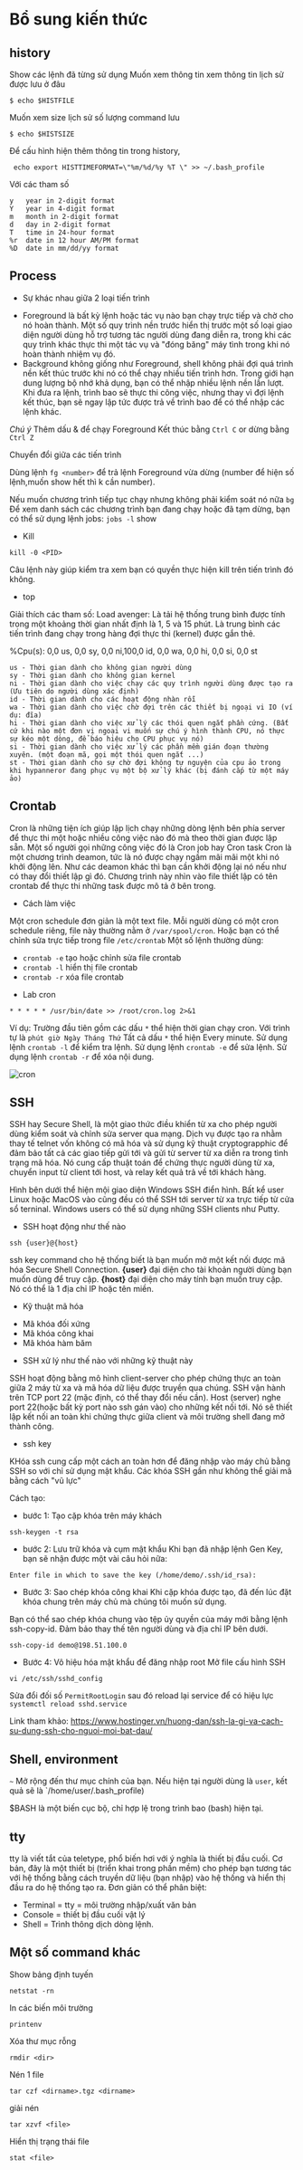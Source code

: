 # Bổ sung kiến thức

## history 

Show các lệnh đã từng sử dụng
Muốn xem thông tin xem thông tin lịch sử được lưu ở đâu

```
$ echo $HISTFILE
```
Muốn xem size lịch sử số lượng command lưu
```
$ echo $HISTSIZE
```
Để cấu hình hiện thêm thông tin trong history, 
```
 echo export HISTTIMEFORMAT=\"%m/%d/%y %T \" >> ~/.bash_profile
```
Với các tham số
```
y	year in 2-digit format
Y	year in 4-digit format
m	month in 2-digit format
d	day in 2-digit format
T	time in 24-hour format
%r	date in 12 hour AM/PM format
%D	date in mm/dd/yy format
```

## Process

* Sự khác nhau giữa 2 loại tiến trình 

- Foreground là bất kỳ lệnh hoặc tác vụ nào bạn chạy trực tiếp và chờ cho nó hoàn thành. Một số quy trình nền trước hiển thị trước một số loại giao diện người dùng hỗ trợ tương tác người dùng đang diễn ra, trong khi các quy trình khác thực thi một tác vụ và "đóng băng" máy tình trong khi nó hoàn thành nhiệm vụ đó.
- Background không giống như Foreground, shell không phải đợi quá trình nền kết thúc trước khi nó có thể chạy nhiều tiến trình hơn. Trong giới hạn dung lượng bộ nhớ khả dụng, bạn có thể nhập nhiều lệnh nền lần lượt. Khi đưa ra lệnh, trình bao sẽ thực thi công việc, nhưng thay vì đợi lệnh kết thúc, bạn sẽ ngay lập tức được trả về trình bao để có thể nhập các lệnh khác.

*Chú ý* Thêm dấu & để chạy Foreground
Kết thúc bằng `Ctrl C` or dừng bằng `Ctrl Z`

Chuyển đổi giữa các tiến trình

Dùng lệnh `fg <number>` để trả lệnh Foreground vừa dừng (number để hiện số lệnh,muốn show hết thì k cần number).

Nếu muốn chương trình tiếp tục chạy nhưng không phải kiểm soát nó nữa `bg`
Để xem danh sách các chương trình bạn đang chạy hoặc đã tạm dừng, bạn có thể sử dụng lệnh jobs:
`jobs -l` show 

* Kill

```
kill -0 <PID>
```
Câu lệnh này giúp kiểm tra xem bạn có quyền thực hiện kill trên tiến trình đó không.

* top

Giải thích các tham số:
Load avenger: Là tải hệ thống trung bình được tính trong một khoảng thời gian nhất định là 1, 5 và 15 phút. Là trung bình các tiến trình đang chạy trong hàng đợi thực thi (kernel) được gắn thẻ.

%Cpu(s):  0,0 us,  0,0 sy,  0,0 ni,100,0 id,  0,0 wa,  0,0 hi,  0,0 si,  0,0 st

```
us - Thời gian dành cho không gian người dùng
sy - Thời gian dành cho không gian kernel
ni - Thời gian dành cho việc chạy các quy trình người dùng được tạo ra (Ưu tiên do người dùng xác định)
id - Thời gian dành cho các hoạt động nhàn rỗi
wa - Thời gian dành cho việc chờ đợi trên các thiết bị ngoại vi IO (ví dụ: đĩa)
hi - Thời gian dành cho việc xử lý các thói quen ngắt phần cứng. (Bất cứ khi nào một đơn vị ngoại vi muốn sự chú ý hình thành CPU, nó thực sự kéo một dòng, để báo hiệu cho CPU phục vụ nó)
si - Thời gian dành cho việc xử lý các phần mềm gián đoạn thường xuyên. (một đoạn mã, gọi một thói quen ngắt ...)
st - Thời gian dành cho sự chờ đợi không tự nguyện của cpu ảo trong khi hypanneror đang phục vụ một bộ xử lý khác (bị đánh cắp từ một máy ảo)

```

## Crontab

Cron là những tiện ích giúp lập lịch chạy những dòng lệnh bên phía server để thực thi một hoặc nhiều công việc nào đó mà theo thời gian được lập sẵn. Một số người gọi những công việc đó là Cron job hay Cron task
Cron là một chương trình deamon, tức là nó được chạy ngầm mãi mãi một khi nó khởi động lên. Như các deamon khác thì bạn cần khởi động lại nó nếu như có thay đổi thiết lập gì đó. Chương trình này nhìn vào file thiết lập có tên crontab để thực thi những task được mô tả ở bên trong.

* Cách làm việc

Một cron schedule đơn giản là một text file. Mỗi người dùng có một cron schedule riêng, file này thường nằm ở `/var/spool/cron`. Hoặc bạn có thể chỉnh sửa trực tiếp trong file `/etc/crontab`
Một số lệnh thường dùng:
- `crontab -e` tạo hoặc chỉnh sửa file crontab
- `crontab -l` hiển thị file crontab
- `crontab -r` xóa file crontab

* Lab cron

`* * * * * /usr/bin/date >> /root/cron.log 2>&1`


Ví dụ: Trường đầu tiên gồm các dấu `*` thể hiện thời gian chạy cron. Với trình tự là `phút giờ Ngày Tháng Thứ` Tất cả dấu `*` thể hiện Every minute.
Sử dụng lệnh `crontab -l` để kiểm tra lệnh.
Sử dụng lệnh `crontab -e` để sửa lệnh.
Sử dụng lệnh `crontab -r` để xóa nội dung.

![cron](images_Linux/cron.png)
## SSH

SSH hay Secure Shell, là một giao thức điều khiển từ xa cho phép người dùng kiểm soát và chỉnh sửa server qua mạng. Dịch vụ được tạo ra nhằm thay tế telnet vốn không có mã hóa và sử dụng kỹ thuật cryptograpphic để đảm bảo tất cả các giao tiếp gửi tới và gửi từ server từ xa diễn ra trong tình trạng mã hóa. Nó cung cấp thuật toán để chứng thực người dùng từ xa, chuyển input từ client tới host, và relay kết quả trả về tới khách hàng.

Hình bên dưới thể hiện mội giao diện Windows SSH điển hình. Bất kể user Linux hoặc MacOS vào cũng đều có thể SSH tới server từ xa trực tiếp từ cửa sổ terninal. Windows users có thể sử dụng những SSH clients như Putty. 

* SSH hoạt động như thế nào

```
ssh {user}@{host}
```
ssh key command cho hệ thống biết là bạn muốn mở một kết nối được mã hóa Secure Shell Connection. **{user}** đại diện cho tài khoản người dùng bạn muốn dùng để truy cập. **{host}** đại diện cho máy tính bạn muốn truy cập. Nó có thể là 1 địa chỉ IP hoặc tên miền.

* Kỹ thuật mã hóa

- Mã khóa đối xứng
- Mã khóa công khai
- Mã khóa hàm băm

* SSH xử lý như thế nào với những kỹ thuật này

SSH hoạt động bằng mô hình client-server cho phép chứng thực an toàn giữa 2 máy từ xa và mã hóa dữ liệu được truyền qua chúng.
SSH vận hành trên TCP port 22 (mặc định, có thể thay đổi nếu cần). Host (server) nghe port 22(hoặc bất kỳ port nào ssh gán vào) cho những kết nối tới. Nó sẽ thiết lập kết nối an toàn khi chứng thực giữa client và môi trường shell đang mở thành công.

* ssh key

KHóa ssh cung cấp một cách an toàn hơn để đăng nhập vào máy chủ bằng SSH so với chỉ sử dụng mật khẩu. Các khóa SSH gần như không thể giải mã bằng cách "vũ lực"

Cách tạo:
- bước 1: Tạo cặp khóa trên máy khách
```
ssh-keygen -t rsa
```
- bước 2: Lưu trữ khóa và cụm mật khẩu
Khi bạn đã nhập lệnh Gen Key, bạn sẽ nhận được một vài câu hỏi nữa:
```
Enter file in which to save the key (/home/demo/.ssh/id_rsa):
```
- Bước 3: Sao chép khóa công khai
Khi cặp khóa được tạo, đã đến lúc đặt khóa chung trên máy chủ mà chúng tôi muốn sử dụng.

Bạn có thể sao chép khóa chung vào tệp ủy quyền của máy mới bằng lệnh ssh-copy-id. Đảm bảo thay thế tên người dùng và địa chỉ IP bên dưới.
```
ssh-copy-id demo@198.51.100.0
```
- Bước 4: Vô hiệu hóa mật khẩu để đăng nhập root
Mở file cấu hình SSH
```
vi /etc/ssh/sshd_config
```
Sửa đổi đối số `PermitRootLogin` sau đó reload lại service để có hiệu lực `systemctl reload sshd.service`

Link tham khảo:
<https://www.hostinger.vn/huong-dan/ssh-la-gi-va-cach-su-dung-ssh-cho-nguoi-moi-bat-dau/>

## Shell, environment 
`~` Mở rộng đến thư mục chính của bạn. Nếu hiện tại người dùng là `user`, kết quả sẽ là `/home/user/.bash_profile)

$BASH là một biến cục bộ, chỉ hợp lệ trong trình bao (bash) hiện tại.
## tty

tty là viết tắt của teletype, phổ biến hơi với ý nghĩa là thiết bị đầu cuối. Cơ bản, đây là một thiết bị (triển khai trong phần mềm) cho phép bạn tương tác  với hệ thống bằng cách truyền dữ liệu (bạn nhập) vào hệ thống và hiển thị đầu ra do hệ thống tạo ra.
Đơn giản có thể phân biệt:
* Terminal = tty = môi trường nhập/xuất văn bản
* Console = thiết bị đầu cuối vật lý
* Shell = Trình thông dịch dòng lệnh.

## Một số command khác
Show bảng định tuyến
```
netstat -rn
```
In các biến môi trường
```
printenv
```
Xóa thư mục rỗng
```
rmdir <dir>
```
Nén 1 file
```
tar czf <dirname>.tgz <dirname>
```
giải nén
```
tar xzvf <file>
```
Hiển thị trạng thái file
```
stat <file>
```
